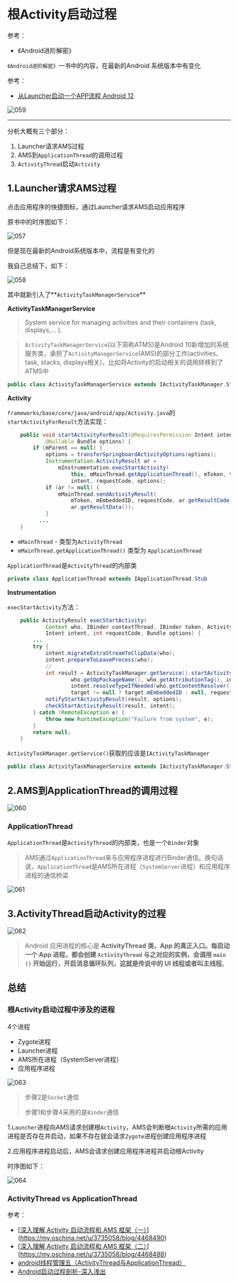 # 根Activity启动过程

参考：

+ 《Android进阶解密》



`《Android进阶解密》`一书中的内容，在最新的Android 系统版本中有变化

参考：

+ [从Launcher启动一个APP流程 Android 12](https://blog.csdn.net/followYouself/article/details/125176288)



![059](https://github.com/winfredzen/Android-Basic/blob/master/Framework/images/059.png)





------

分析大概有三个部分：

1. Launcher请求AMS过程
2. AMS到`ApplicationThread`的调用过程
3. `ActivityThread`启动`Activity`



## 1.Launcher请求AMS过程

点击应用程序的快捷图标，通过Launcher请求AMS启动应用程序

原书中的时序图如下：

![057](https://github.com/winfredzen/Android-Basic/blob/master/Framework/images/057.png)

但是现在最新的Android系统版本中，流程是有变化的

我自己总结下，如下：

![058](https://github.com/winfredzen/Android-Basic/blob/master/Framework/images/058.png)

其中就新引入了**`ActivityTaskManagerService`**



**ActivityTaskManagerService**

> System service for managing activities and their containers (task, displays,... ).

> `ActivityTaskManagerService`(以下简称ATMS)是Android 10新增加的系统服务类，承担了`ActivityManagerService`(AMS)的部分工作(activities、task, stacks, displays相关)，比如将Activity的启动相关的调用转移到了ATMS中

```java
public class ActivityTaskManagerService extends IActivityTaskManager.Stub
```



**Activity**

`frameworks/base/core/java/android/app/Activity.java`的`startActivityForResult`方法实现：

```java
    public void startActivityForResult(@RequiresPermission Intent intent, int requestCode,
            @Nullable Bundle options) {
        if (mParent == null) {
            options = transferSpringboardActivityOptions(options);
            Instrumentation.ActivityResult ar =
                mInstrumentation.execStartActivity(
                    this, mMainThread.getApplicationThread(), mToken, this,
                    intent, requestCode, options);
            if (ar != null) {
                mMainThread.sendActivityResult(
                    mToken, mEmbeddedID, requestCode, ar.getResultCode(),
                    ar.getResultData());
            }
          ...
    }
```

+ `mMainThread` - 类型为`ActivityThread`
+ `mMainThread.getApplicationThread()` 类型为 `ApplicationThread`



`ApplicationThread`是`ActivityThread`的内部类

```java
private class ApplicationThread extends IApplicationThread.Stub
```



**Instrumentation**

`execStartActivity`方法：

```java
    public ActivityResult execStartActivity(
            Context who, IBinder contextThread, IBinder token, Activity target,
            Intent intent, int requestCode, Bundle options) {
        ...
        try {
            intent.migrateExtraStreamToClipData(who);
            intent.prepareToLeaveProcess(who);
          	//
            int result = ActivityTaskManager.getService().startActivity(whoThread,
                    who.getOpPackageName(), who.getAttributionTag(), intent,
                    intent.resolveTypeIfNeeded(who.getContentResolver()), token,
                    target != null ? target.mEmbeddedID : null, requestCode, 0, null, options);
            notifyStartActivityResult(result, options);
            checkStartActivityResult(result, intent);
        } catch (RemoteException e) {
            throw new RuntimeException("Failure from system", e);
        }
        return null;
    }
```

`ActivityTaskManager.getService()`获取的应该是`IActivityTaskManager`

```java
public class ActivityTaskManagerService extends IActivityTaskManager.Stub 
```



## 2.AMS到ApplicationThread的调用过程

![060](https://github.com/winfredzen/Android-Basic/blob/master/Framework/images/060.png)



### ApplicationThread

 `ApplicationThread`是`ActivityThread`的内部类，也是一个`Binder`对象

> AMS通过`ApplicationThread`来与应用程序进程进行Binder通信。换句话说，`ApplicationThread`是AMS所在进程（`SystemServer`进程）和应用程序进程的通信桥梁

![061](https://github.com/winfredzen/Android-Basic/blob/master/Framework/images/061.png)



## 3.ActivityThread启动Activity的过程

![062](https://github.com/winfredzen/Android-Basic/blob/master/Framework/images/062.png)



> Android 应用进程的核心是 **ActivityThread **类，App 的真正入口。每启动一个 App 进程，都会创建 `ActivityThread` 与之对应的实例，会调用 `main ()` 开始运行，开启消息循环队列，这就是传说中的 UI 线程或者叫**主线程**。



## 总结



### 根Activity启动过程中涉及的进程

4个进程

+ Zygote进程
+ Launcher进程
+ AMS所在进程（SystemServer进程）
+ 应用程序进程



![063](https://github.com/winfredzen/Android-Basic/blob/master/Framework/images/063.png)

> 步骤2是`Socket`通信
>
> 步骤1和步骤4采用的是`Binder`通信

1.`Launcher`进程向AMS请求创建根`Activity`，AMS会判断根`Activity`所需的应用进程是否存在并启动，如果不存在就会请求`Zygote`进程创建应用程序进程

2.应用程序进程启动后，AMS会请求创建应用程序进程并启动根Activity

时序图如下：

![064](https://github.com/winfredzen/Android-Basic/blob/master/Framework/images/064.png)



### ActivityThread vs ApplicationThread

参考：

+ [[深入理解 Activity 启动流程和 AMS 框架（一）](https://my.oschina.net/u/3735058/blog/4468490)](https://my.oschina.net/u/3735058/blog/4468490)
+ [[深入理解 Activity 启动流程和 AMS 框架（二）](https://my.oschina.net/u/3735058/blog/4468488)](https://my.oschina.net/u/3735058/blog/4468488)
+ [android线程管理五（ActivityThread与ApplicationThread）](https://blog.csdn.net/lu1024188315/article/details/75722420)
+ [Android启动过程剖析-深入浅出](https://juejin.cn/post/6844903630462517255#heading-6)



















